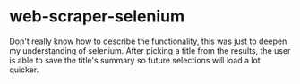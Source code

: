 # web-scraper-selenium
Don't really know how to describe the functionality, this was just to deepen my understanding of selenium.
After picking a title from the results, the user is able to save the title's summary so future selections will load a lot quicker.
